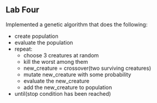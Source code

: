 ## Lab Four

Implemented a genetic algorithm that does the following:  
*  create population
*  evaluate the population
*  repeat:
    *    choose 3 creatures at random 
    *    kill the worst among them
    *    new_creature = crossover(two surviving creatures)
    *    mutate new_creature with some probability
    *    evaluate the new_creature
    *    add the new_creature to population
*  until(stop condition has been reached)
  
